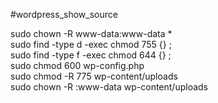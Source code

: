 #wordpress_show_source

sudo chown -R www-data:www-data * <br>
sudo find -type d -exec chmod 755 {} \; <br>
sudo find -type f -exec chmod 644 {} \; <br>
sudo chmod 600 wp-config.php <br>
sudo chmod -R 775 wp-content/uploads <br>
sudo chown -R :www-data wp-content/uploads <br>